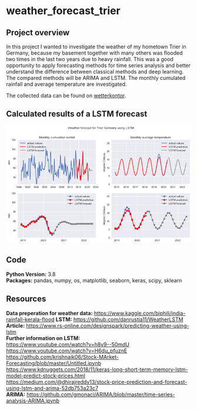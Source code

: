 # weather_forecast_trier

## Project overview
In this project I wanted to investigate the weather of my hometown Trier in Germany, because my basement together with many others was flooded two times in the last two years due to heavy rainfall. This was a good opportunity to apply forecasting methods for time series analysis and better understand the difference between classical methods and deep learning. The compared methods will be ARIMA and LSTM. The monthly cumulated rainfall and average temperature are investigated.

The collected data can be found on [wetterkontor](https://www.wetterkontor.de/de/wetter/deutschland/monatswerte-station.asp).

## Calculated results of a LSTM forecast
![result_forecast](https://github.com/Olhaau/weather_forecast_trier/blob/master/forecast.png)

## Code
**Python Version:** 3.8  
**Packages:** pandas, numpy, os, matplotlib, seaborn, keras, scipy, sklearn

## Resources
**Data preperation for weather data:**  https://www.kaggle.com/biphili/india-rainfall-kerala-flood
**LSTM:** https://github.com/danrustia11/WeatherLSTM   
**Article:** https://www.rs-online.com/designspark/predicting-weather-using-lstm  
**Further information on LSTM:**  
https://www.youtube.com/watch?v=h8v9--50mdU  
https://www.youtube.com/watch?v=H6du_pfuznE  
https://github.com/krishnaik06/Stock-MArket-Forecasting/blob/master/Untitled.ipynb  
https://www.kdnuggets.com/2018/11/keras-long-short-term-memory-lstm-model-predict-stock-prices.html  
https://medium.com/@dhirajreddy13/stock-price-prediction-and-forecast-using-lstm-and-arima-52db753a23c7  
**ARIMA:**  https://github.com/gmonaci/ARIMA/blob/master/time-series-analysis-ARIMA.ipynb

<!--
TODO:
-->
